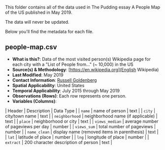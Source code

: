 This folder contains all of the data used in The Pudding essay A People Map of the US published in May 2019.

The data will never be updated.

Below you'll find the metadata for each file.

## people-map.csv

-   **What is this?**: Data of the most visited person(s) Wikipedia page for each city with a "List of People from..." (~ 10,000) in the US
-   **Source(s) & Methodology**: [https://en.wikipedia.org](English Wikipedia)
-   **Last Modified**: May 2019
-   **Contact Information**: [Russell Goldenberg](mailto:russell@pudding.cool)
-   **Spatial Applicability**: United States
-   **Temporal Applicability**: July 2015 through May 2019
-   **Observations (Rows)**: Each row represents one person.
-   **Variables (Columns)**:

| Header | Description | Data Type |
| `name` | name of person | text |
| `city` | city/town name | text |
| `neighborhood` | neighborhood name (if applicable) | text |
| `place` | neighborhood or city | text |
| `views_median` | average number of pageviews per day | number |
| `views_sum` | total number of pageviews | number |
| `name_clean` | display name (removed items in parenthesis) | text |
| `lat` | latitude of place | number |
| `lng` | longitude of place | number |
| `extract` | 200 character description of person | text |